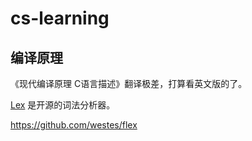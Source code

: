 # cs-learning

## 编译原理
《现代编译原理 C语言描述》翻译极差，打算看英文版的了。

[Lex](https://en.wikipedia.org/wiki/Lex_(software)) 是开源的词法分析器。

https://github.com/westes/flex

